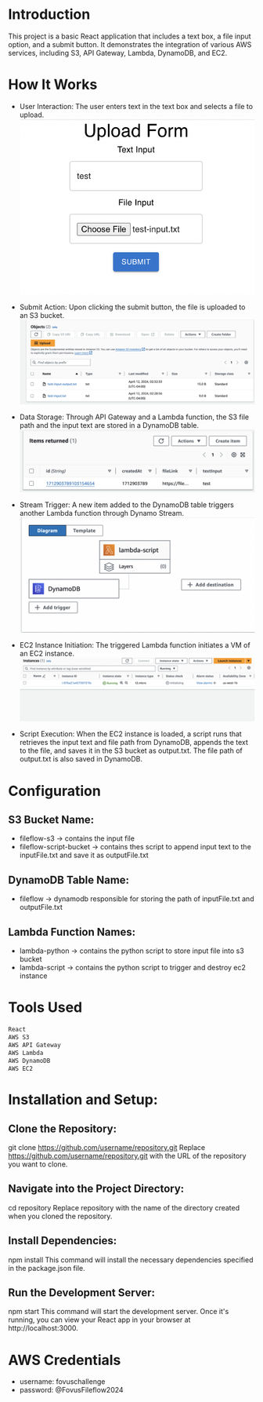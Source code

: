 # Introduction
  This project is a basic React application that includes a text box, a file input option, and a submit button. It demonstrates the integration of various AWS services, including S3, API Gateway, Lambda, DynamoDB, and EC2.
# How It Works
 - User Interaction: The user enters text in the text box and selects a file to upload.
 ![Alt text](image.png)

 - Submit Action: Upon clicking the submit button, the file is uploaded to an S3 bucket.
![Alt text](<Screenshot 2024-04-12 at 2.36.19 AM.png>)

 - Data Storage: Through API Gateway and a Lambda function, the S3 file path and the input text are stored in a DynamoDB table.
![Alt text](<Screenshot 2024-04-12 at 2.39.58 AM.png>)
 -  Stream Trigger: A new item added to the DynamoDB table triggers another Lambda function through Dynamo Stream.
![Alt text](<Screenshot 2024-04-12 at 2.41.04 AM.png>)
 -  EC2 Instance Initiation: The triggered Lambda function initiates a VM of an EC2 instance.
 ![Alt text](<Screenshot 2024-04-12 at 3.02.59 AM.png>)

 -  Script Execution: When the EC2 instance is loaded, a script runs that retrieves the input text and file path from DynamoDB, appends the text to the file, and saves it in the S3 bucket as output.txt. The file path of output.txt is also saved in DynamoDB.

# Configuration
## S3 Bucket Name: 
   - fileflow-s3 -> contains the input file
   - fileflow-script-bucket -> contains thes script to append input text to the inputFile.txt and save it as outputFile.txt

## DynamoDB Table Name: 
   - fileflow -> dynamodb responsible for storing the path of inputFile.txt and outputFile.txt
## Lambda Function Names: 
   - lambda-python -> contains the python script to store input file into s3 bucket
   - lambda-script -> contains the python script to trigger and destroy ec2 instance 

# Tools Used
    React
    AWS S3
    AWS API Gateway
    AWS Lambda
    AWS DynamoDB
    AWS EC2


# Installation and Setup:

## Clone the Repository:

git clone https://github.com/username/repository.git
Replace https://github.com/username/repository.git with the URL of the repository you want to clone.

## Navigate into the Project Directory:


cd repository
Replace repository with the name of the directory created when you cloned the repository.

## Install Dependencies:


npm install
This command will install the necessary dependencies specified in the package.json file.

## Run the Development Server:


npm start
This command will start the development server. Once it's running, you can view your React app in your browser at http://localhost:3000.

# AWS Credentials
- username: fovuschallenge
- password: @FovusFileflow2024
